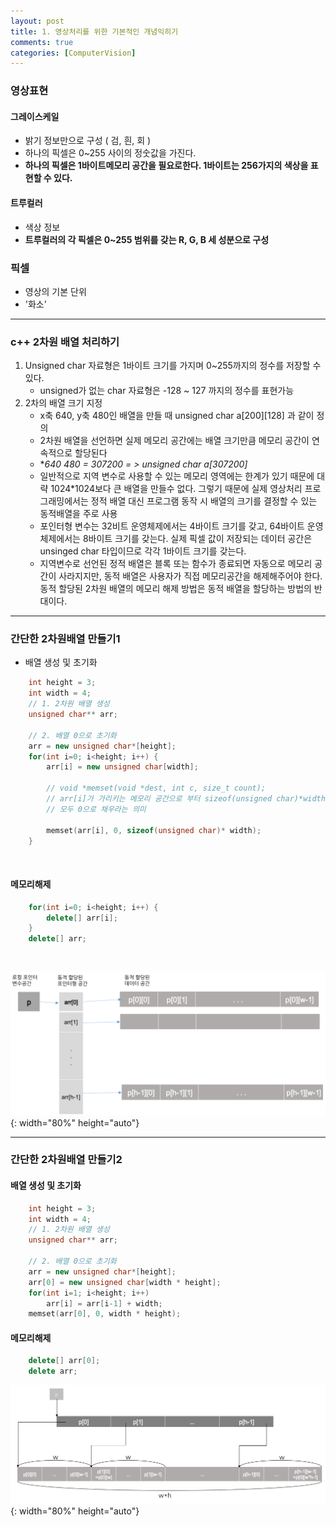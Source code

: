```yaml
---
layout: post
title: 1. 영상처리를 위한 기본적인 개념익히기
comments: true
categories: [ComputerVision]
---
```


### 영상표현

#### 그레이스케일

* 밝기 정보만으로 구성 ( 검, 흰, 회 )
* 하나의 픽셀은 0~255 사이의 정숫값을 가진다.
* **하나의 픽셀은 1바이트메모리 공간을 필요로한다. 1바이트는 256가지의 색상을 표현할 수 있다.**

#### 트루컬러
* 색상 정보
* **트루컬러의 각 픽셀은 0~255 범위를 갖는 R, G, B 세 성분으로 구성**

### 픽셀 
* 영상의 기본 단위 
* '화소'

<hr>

### c++ 2차원 배열 처리하기

1. Unsigned char 자료형은 1바이트 크기를 가지며 0~255까지의 정수를 저장할 수 있다.
    * unsigned가 없는 char 자료형은 -128 ~ 127 까지의 정수를 표현가능
2. 2차의 배열 크기 지정
    * x축 640, y축 480인 배열을 만들 때 unsigned char a[200][128] 과 같이 정의
    * 2차원 배열을 선언하면 실제 메모리 공간에는 배열 크기만큼 메모리 공간이 연속적으로 할당된다
    * **640 *480 = 307200 = > unsigned char a[307200]**
    * 일반적으로 지역 변수로 사용할 수 있는 메모리 영역에는 한계가 있기 때문에 대략 1024*1024보다 큰 배열을 만들수 없다.
그렇기 때문에 실제 영상처리 프로그래밍에서는 정적 배열 대신 프로그램 동작 시 배열의 크기를 결정할 수 있는 동적배열을 주로 사용
    * 포인터형 변수는 32비트 운영체제에서는 4바이트 크기를 갖고, 64바이트 운영체제에서는 8바이트 크기를 갖는다.
실제 픽셀 값이 저장되는 데이터 공간은 unsinged char 타입이므로 각각 1바이트 크기를 갖는다.
    * 지역변수로 선언된 정적 배열은 블록 또는 함수가 종료되면 자동으로 메모리 공간이 사라지지만, 동적 배열은 사용자가 직접 메모리공간을 해제해주어야 한다. 
동적 할당된 2차원 배열의 메모리 해제 방법은 동적 배열을 할당하는 방법의 반대이다. 

<hr>

### 간단한 2차원배열 만들기1

* 배열 생성 및 초기화
~~~c++
    int height = 3;
    int width = 4;
    // 1. 2차원 배열 생성
    unsigned char** arr;

    // 2. 배열 0으로 초기화
    arr = new unsigned char*[height];
    for(int i=0; i<height; i++) {
        arr[i] = new unsigned char[width];
        
        // void *memset(void *dest, int c, size_t count);
        // arr[i]가 가리키는 메모리 공간으로 부터 sizeof(unsigned char)*width에 해당하는 크기의 메모리 공간을
        // 모두 0으로 채우라는 의미
        
        memset(arr[i], 0, sizeof(unsigned char)* width);
    }
~~~
<br/>

#### 메모리해제
~~~c++
    for(int i=0; i<height; i++) {
        delete[] arr[i];
    }
    delete[] arr;
~~~
<br/>

![arr1](/images/arr1.png){: width="80%" height="auto"}

<hr>

### 간단한 2차원배열 만들기2
#### 배열 생성 및 초기화
~~~c++
    int height = 3;
    int width = 4;
    // 1. 2차원 배열 생성
    unsigned char** arr;

    // 2. 배열 0으로 초기화
    arr = new unsigned char*[height];
    arr[0] = new unsigned char[width * height];
    for(int i=1; i<height; i++)
        arr[i] = arr[i-1] + width;
    memset(arr[0], 0, width * height);
~~~

#### 메모리해제
~~~c++
    delete[] arr[0];
    delete arr;
~~~


![arr2](/images/arr2.png){: width="80%" height="auto"}
